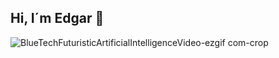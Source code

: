 ## Hi, I´m Edgar 👋

![BlueTechFuturisticArtificialIntelligenceVideo-ezgif com-crop](https://github.com/user-attachments/assets/0fda29f8-6b2f-429f-95d9-8a69b34fae2b)


<!--
**Edgpan1721/Edgpan1721** is a ✨ _special_ ✨ repository because its `README.md` (this file) appears on your GitHub profile.

Here are some ideas to get you started:

- 🔭 I’m currently working on ...
- 🌱 I’m currently learning ...
- 👯 I’m looking to collaborate on ...
- 🤔 I’m looking for help with ...
- 💬 Ask me about ...
- 📫 How to reach me: ...
- 😄 Pronouns: ...
- ⚡ Fun fact: ...
-->
